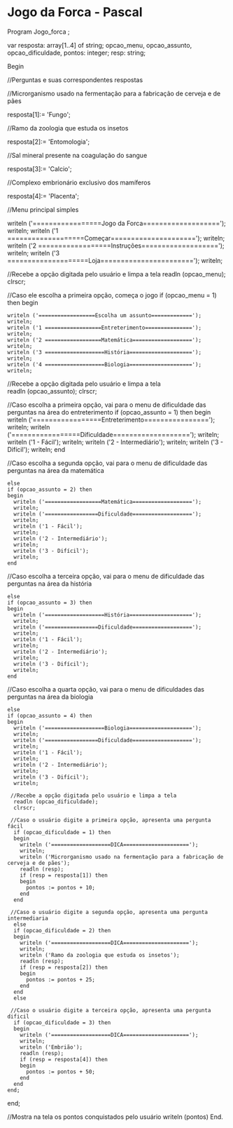 # Jogo da Forca - Pascal
Program Jogo_forca ;

var
resposta: array[1..4] of string;
opcao_menu, opcao_assunto, opcao_dificuldade, pontos: integer;
resp: string;

Begin

 //Perguntas e suas correspondentes respostas
 
  //Microrganismo usado na fermentação para a fabricação de cerveja e de pães
  
  resposta[1]:= 'Fungo';
  
  //Ramo da zoologia que estuda os insetos
  
  resposta[2]:= 'Entomologia';
  
  //Sal mineral presente na coagulação do sangue
  
  resposta[3]:= 'Calcio';
  
  //Complexo embrionário exclusivo dos mamíferos
  
  resposta[4]:= 'Placenta';
  
 //Menu principal simples 
 
  writeln ('=================Jogo da Forca===================');
  writeln;
  writeln ('1 ===================Começar=====================');
  writeln;
  writeln ('2 ==================Instruções===================');
  writeln;
  writeln ('3 ====================Loja=======================');
  writeln;
  
 //Recebe a opção digitada pelo usuário e limpa a tela 
  readln (opcao_menu);
  clrscr;
  
 //Caso ele escolha a primeira opção, começa o jogo 
  if (opcao_menu = 1) then
  begin
    
    writeln ('==================Escolha um assunto=============');
    writeln;
    writeln ('1 ==================Entreterimento===============');
    writeln;
    writeln ('2 ==================Matemática===================');
    writeln;
    writeln ('3 ===================História====================');
    writeln;
    writeln ('4 ===================Biologia====================');
    writeln;
    
   //Recebe a opção digitada pelo usuário e limpa a tela  
    readln (opcao_assunto);
    clrscr;
   
   //Caso escolha a primeira opção, vai para o menu de dificuldade das perguntas na área do entreterimento
    if (opcao_assunto = 1) then
    begin
      writeln ('=================Entreterimento================');
      writeln;
      writeln ('=================Dificuldade===================');
      writeln;
      writeln ('1 - Fácil');
      writeln;
      writeln ('2 - Intermediário');
      writeln;
      writeln ('3 - Difícil');
      writeln;
    end
  
  //Caso escolha a segunda opção, vai para o menu de dificuldade das perguntas na área da matemática
    
    else
    if (opcao_assunto = 2) then
    begin
      writeln ('==================Matemática===================');
      writeln;
      writeln ('=================Dificuldade===================');
      writeln;
      writeln ('1 - Fácil');
      writeln;
      writeln ('2 - Intermediário');
      writeln;
      writeln ('3 - Difícil');
      writeln;
    end
   
  //Caso escolha a terceira opção, vai para o menu de dificuldade das perguntas na área da história
   
    else
    if (opcao_assunto = 3) then
    begin
      writeln ('===================História====================');
      writeln;
      writeln ('=================Dificuldade===================');
      writeln;
      writeln ('1 - Fácil');
      writeln;
      writeln ('2 - Intermediário');
      writeln;
      writeln ('3 - Difícil');
      writeln;
    end
   
  //Caso escolha a quarta opção, vai para o menu de dificuldades das perguntas na área da biologia
   
    else
    if (opcao_assunto = 4) then
    begin
      writeln ('===================Biologia====================');
      writeln;
      writeln ('=================Dificuldade===================');
      writeln;
      writeln ('1 - Fácil');
      writeln;
      writeln ('2 - Intermediário');
      writeln;
      writeln ('3 - Difícil');
      writeln;
      
     //Recebe a opção digitada pelo usuário e limpa a tela  
      readln (opcao_dificuldade);
      clrscr;
      
     //Caso o usuário digite a primeira opção, apresenta uma pergunta fácil 
      if (opcao_dificuldade = 1) then
      begin
        writeln ('===================DICA=====================');
        writeln;
        writeln ('Microrganismo usado na fermentação para a fabricação de cerveja e de pães');
        readln (resp);
        if (resp = resposta[1]) then
        begin
          pontos := pontos + 10;
        end
      end
     
     //Caso o usuário digite a segunda opção, apresenta uma pergunta intermediaria
      else
      if (opcao_dificuldade = 2) then
      begin
        writeln ('===================DICA=====================');
        writeln;
        writeln ('Ramo da zoologia que estuda os insetos');
        readln (resp);
        if (resp = resposta[2]) then
        begin
          pontos := pontos + 25;
        end
      end
      else
      
     //Caso o usuário digite a terceira opção, apresenta uma pergunta dificil
      if (opcao_dificuldade = 3) then
      begin
        writeln ('===================DICA=====================');
        writeln;
        writeln ('Embrião');
        readln (resp);
        if (resp = resposta[4]) then
        begin
          pontos := pontos + 50;
        end
      end
    end;
  end;
  
  //Mostra na tela os pontos conquistados pelo usuário
  writeln (pontos)
End.
